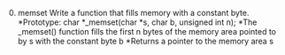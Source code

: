 0. memset
Write a function that fills memory with a constant byte.
*Prototype: char *_memset(char *s, char b, unsigned int n);
*The _memset() function fills the first n bytes of the memory area pointed to by s with the constant byte b
*Returns a pointer to the memory area s
